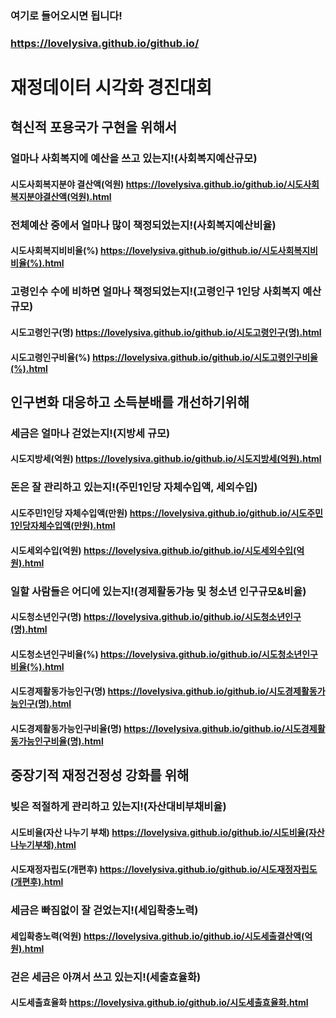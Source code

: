 ### 여기로 들어오시면 됩니다!
### <https://lovelysiva.github.io/github.io/>

# 재정데이터 시각화 경진대회
## 혁신적 포용국가 구현을 위해서

### 얼마나 사회복지에 예산을 쓰고 있는지!(사회복지예산규모)
#### 시도사회복지분야 결산액(억원) <https://lovelysiva.github.io/github.io/시도사회복지분야결산액(억원).html>
### 전체예산 중에서 얼마나 많이 책정되었는지!(사회복지예산비율)
#### 시도사회복지비비율(%) <https://lovelysiva.github.io/github.io/시도사회복지비비율(%).html>
### 고령인수 수에 비하면 얼마나 책정되었는지!(고령인구 1인당 사회복지 예산규모)
#### 시도고령인구(명) <https://lovelysiva.github.io/github.io/시도고령인구(명).html>
#### 시도고령인구비율(%) <https://lovelysiva.github.io/github.io/시도고령인구비율(%).html>
       
## 인구변화 대응하고 소득분배를 개선하기위해

### 세금은 얼마나 걷었는지!(지방세 규모)
#### 시도지방세(억원) <https://lovelysiva.github.io/github.io/시도지방세(억원).html>
### 돈은 잘 관리하고 있는지!(주민1인당 자체수입액, 세외수입)
#### 시도주민1인당 자체수입액(만원) <https://lovelysiva.github.io/github.io/시도주민1인당자체수입액(만원).html>
#### 시도세외수입(억원) <https://lovelysiva.github.io/github.io/시도세외수입(억원).html>
### 일할 사람들은 어디에 있는지!(경제활동가능 및 청소년 인구규모&비율)
#### 시도청소년인구(명) <https://lovelysiva.github.io/github.io/시도청소년인구(명).html>
#### 시도청소년인구비율(%) <https://lovelysiva.github.io/github.io/시도청소년인구비율(%).html>     
#### 시도경제활동가능인구(명) <https://lovelysiva.github.io/github.io/시도경제활동가능인구(명).html>
#### 시도경제활동가능인구비율(명) <https://lovelysiva.github.io/github.io/시도경제활동가능인구비율(명).html>
       

## 중장기적 재정건정성 강화를 위해

### 빚은 적절하게 관리하고 있는지!(자산대비부채비율)
#### 시도비율(자산 나누기 부채) <https://lovelysiva.github.io/github.io/시도비율(자산나누기부채).html>
#### 시도재정자립도(개편후) <https://lovelysiva.github.io/github.io/시도재정자립도(개편후).html>
### 세금은 빠짐없이 잘 걷었는지!(세입확충노력)
#### 세입확충노력(억원) <https://lovelysiva.github.io/github.io/시도세출결산액(억원).html>
### 걷은 세금은 아껴서 쓰고 있는지!(세출효율화)
#### 시도세출효율화 <https://lovelysiva.github.io/github.io/시도세출효율화.html>
       
